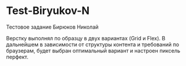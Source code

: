 # Test-Biryukov-N
Тестовое задание Бирюков Николай

Верстку выполнял по образцу в двух вариантах (Grid и Flex).
В дальнейшем в зависимости от структуры контента и требований по браузерам, будет выбран оптимальный вариант и настроен пиксель перфект.
